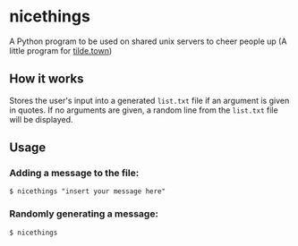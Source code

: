 # nicethings
A Python program to be used on shared unix servers to cheer people up (A little program for [tilde.town](https://tilde.town))

## How it works
Stores the user's input into a generated `list.txt` file if an argument is given in quotes. If no arguments are given, a random line from the `list.txt` file will be displayed.

## Usage
### Adding a message to the file:
`$ nicethings "insert your message here"`
### Randomly generating a message:
`$ nicethings`
